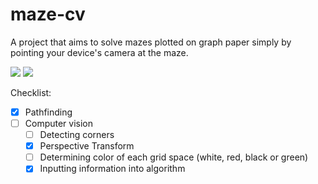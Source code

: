 # maze-cv
A project that aims to solve mazes plotted on graph paper simply by pointing your device's camera at the maze.

![](http://i.imgur.com/tic0v6U.jpg)
![](http://i.imgur.com/Pnh4nx9.jpg)

Checklist:

- [x] Pathfinding
- [ ] Computer vision
    - [ ] Detecting corners
    - [x] Perspective Transform
    - [ ] Determining color of each grid space (white, red, black or green)
    - [x] Inputting information into algorithm
